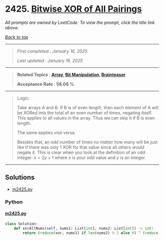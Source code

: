 # 2425. [Bitwise XOR of All Pairings](<https://leetcode.com/problems/bitwise-xor-of-all-pairings>)

*All prompts are owned by LeetCode. To view the prompt, click the title link above.*

*[Back to top](<../README.md>)*

------

> *First completed : January 16, 2025*
>
> *Last updated : January 16, 2025*

------

> **Related Topics** : **[Array](<by_topic/Array.md>), [Bit Manipulation](<by_topic/Bit Manipulation.md>), [Brainteaser](<by_topic/Brainteaser.md>)**
>
> **Acceptance Rate** : **58.06 %**

------

> Logic:
> 
> Take arrays A and B. If B is of even length, then each element of A will
> be XORed into the total of an even number of times, negating itself. This
> applies to all values in the array. Thus we can skip it if B is even length.
> 
> The same applies vise versa.
> 
> Besides that, an odd number of times no matter how many will be just like
> if there was only 1 XOR for that value since all others would negate it.
> This is clear when you look at the definition of an odd integer: $x=2y+1$
> where $x$ is your odd value and $y$ is an integer.
> 

------

## Solutions

- [m2425.py](<../my-submissions/m2425.py>)
### Python
#### [m2425.py](<../my-submissions/m2425.py>)
```Python
class Solution:
    def xorAllNums(self, nums1: List[int], nums2: List[int]) -> int:
        return (reduce(xor, nums1) if len(nums2) % 2 else 0) ^ (reduce(xor, nums2) if len(nums1) % 2 else 0)

```

